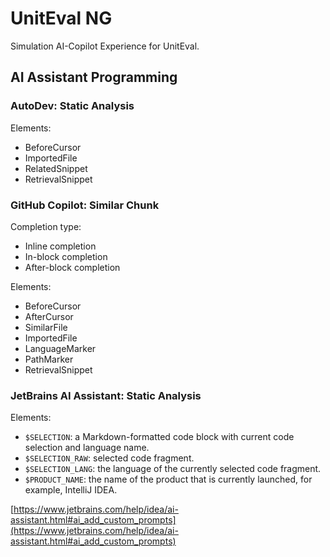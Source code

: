 # UnitEval NG 

Simulation AI-Copilot Experience for UnitEval.

## AI Assistant Programming

### AutoDev: Static Analysis

Elements:

- BeforeCursor
- ImportedFile
- RelatedSnippet
- RetrievalSnippet

### GitHub Copilot: Similar Chunk

Completion type:

- Inline completion
- In-block completion
- After-block completion

Elements:

- BeforeCursor
- AfterCursor
- SimilarFile
- ImportedFile
- LanguageMarker
- PathMarker
- RetrievalSnippet

### JetBrains AI Assistant: Static Analysis

Elements:

- `$SELECTION`: a Markdown-formatted code block with current code selection and language name.
- `$SELECTION_RAW`: selected code fragment.
- `$SELECTION_LANG`: the language of the currently selected code fragment.
- `$PRODUCT_NAME`: the name of the product that is currently launched, for example, IntelliJ IDEA.

[https://www.jetbrains.com/help/idea/ai-assistant.html#ai_add_custom_prompts](https://www.jetbrains.com/help/idea/ai-assistant.html#ai_add_custom_prompts)

